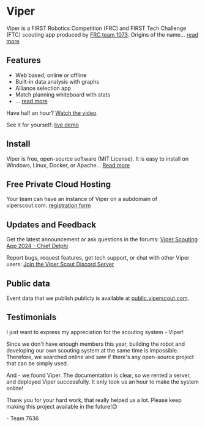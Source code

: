 # Viper

Viper is a FIRST Robotics Competition (FRC) and FIRST Tech Challenge (FTC) scouting app produced by [FRC team 1073](https://www.frc1073.org/). Origins of the name... [read more](/about.html)

## Features

 - Web based, online or offline
 - Built-in data analysis with graphs
 - Alliance selection app
 - Match planning whiteboard with stats
 - ... [read more](/features.html)
 
Have half an hour? [Watch the video](https://drive.google.com/file/d/18dF44_FT35HEZ7824Iv5jhn8GvhnvuFO/view).

See it for yourself: [live demo](https://demo.viperscout.com/)

## Install

Viper is free, open-source software (MIT License). It is easy to install on Windows, Linux, Docker, or Apache... [Read more](/install.html)

## Free Private Cloud Hosting

Your team can have an instance of Viper on a subdomain of viperscout.com: [registration form](/cloud-hosting-request.html)

## Updates and Feedback

Get the latest announcement or ask questions in the forums: [Viper Scouting App 2024 - Chief Delphi](https://www.chiefdelphi.com/t/viper-scouting-app-2024/)

Report bugs, request features, get tech support, or chat with other Viper users: [Join the Viper Scout Discord Server](https://discord.gg/BsRfgKxHqU)

## Public data

Event data that we publish publicly is available at [public.viperscout.com](https://public.viperscout.com).

## Testimonials

I just want to express my appreciation for the scouting system - Viper!

Since we don't have enough members this year,  building the robot and developing our own scouting system at the same time is impossible. Therefore, we searched online and saw if there's any open-source project that can be simply used.

And - we found Viper. The documentation is clear, so we rented a server, and deployed Viper successfully. It only took us an hour to make the system online!

Thank you for your hard work, that really helped us a lot. Please keep making this project available in the future!😊

 \- Team 7636
